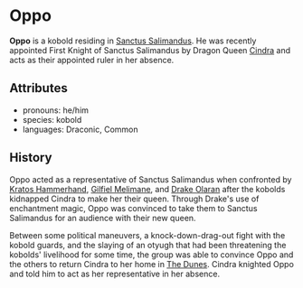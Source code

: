 # Oppo

**Oppo** is a kobold residing in [Sanctus Salimandus](../../cape-bec/sanctus-salimandus). He was recently appointed First Knight of Sanctus Salimandus by Dragon Queen [Cindra](../cindra) and acts as their appointed ruler in her absence.

## Attributes

- pronouns: he/him
- species: kobold
- languages: Draconic, Common

## History

Oppo acted as a representative of Sanctus Salimandus when confronted by [Kratos Hammerhand](../../../verdancy/citizenry/kratos-hammerhand), [Gilfiel Melimane](../../../verdancy/citizenry/gilfiel-meliamne), and [Drake Olaran](../drake-olaran) after the kobolds kidnapped Cindra to make her their queen. Through Drake's use of enchantment magic, Oppo was convinced to take them to Sanctus Salimandus for an audience with their new queen.

Between some political maneuvers, a knock-down-drag-out fight with the kobold guards, and the slaying of an otyugh that had been threatening the kobolds' livelihood for some time, the group was able to convince Oppo and the others to return Cindra to her home in [The Dunes](../../cape-bec/the-dunes). Cindra knighted Oppo and told him to act as her representative in her absence.
